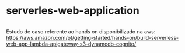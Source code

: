 # serverles-web-application

<img align="center" alt="" src="https://github.com/diegowsu/diegowsu/blob/main/wildrydes-complete-architecture.png?raw=true" />

Estudo de caso referente ao hands on disponibilizado na aws: 
https://aws.amazon.com/pt/getting-started/hands-on/build-serverless-web-app-lambda-apigateway-s3-dynamodb-cognito/





